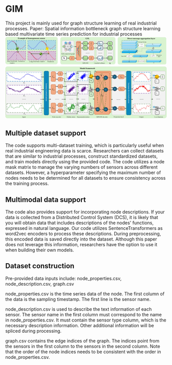 # GIM
This project is mainly used for graph structure learning of real industrial processes. Paper: Spatial information bottleneck graph structure learning based multivariate time series prediction for industrial processes
![Model framework](https://github.com/stonetre/GIM/blob/main/pic/framwork.jpg?raw=true)
## Multiple dataset support
The code supports multi-dataset training, which is particularly useful when real industrial engineering data is scarce. Researchers can collect datasets that are similar to industrial processes, construct standardized datasets, and train models directly using the provided code. The code utilizes a node mask matrix to manage the varying numbers of sensors across different datasets. However, a hyperparameter specifying the maximum number of nodes needs to be determined for all datasets to ensure consistency across the training process.

## Multimodal data support
The code also provides support for incorporating node descriptions. If your data is collected from a Distributed Control System (DCS), it is likely that you will obtain data that includes descriptions of the nodes' functions, expressed in natural language. Our code utilizes SentenceTransformers as word2vec encoders to process these descriptions. During preprocessing, this encoded data is saved directly into the dataset. Although this paper does not leverage this information, researchers have the option to use it when building their own models.

## Dataset construction
Pre-provided data inputs include: node_properties.csv, node_description.csv, graph.csv

node_properties.csv is the time series data of the node. The first column of the data is the sampling timestamp. The first line is the sensor name.

node_description.csv is used to describe the text information of each sensor. The sensor name in the first column must correspond to the name in node_properties.csv. It must contain the sensor type column, which is the necessary description information. Other additional information will be spliced ​​during processing. 

graph.csv contains the edge indices of the graph. The indices point from the sensors in the first column to the sensors in the second column. Note that the order of the node indices needs to be consistent with the order in node_properties.csv. 

